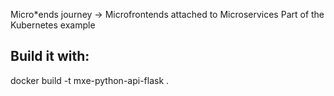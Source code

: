 Micro*ends journey -> Microfrontends attached to Microservices
Part of the Kubernetes example

## Build it with:
docker build -t mxe-python-api-flask .

